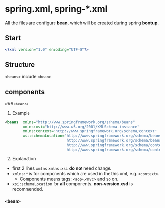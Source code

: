 # spring.xml, spring-\*.xml

All the files are configure **bean**, which will be created during spring **bootup**.

## Start

```xml
<?xml version="1.0" encoding="UTF-8"?>
```
## Structure

`<beans>` include `<bean>`


## components

###`<beans>`

1. Example

```xml
<beans	xmlns="http://www.springframework.org/schema/beans"
		xmlns:xsi="http://www.w3.org/2001/XMLSchema-instance"
		xmlns:context="http://www.springframework.org/schema/context"
		xsi:schemaLocation="http://www.springframework.org/schema/beans
							http://www.springframework.org/schema/beans/spring-beans.xsd
							http://www.springframework.org/schema/context
							http://www.springframework.org/schema/context/spring-context.xsd">
```

2. Explanation

* first 2 lines `xmlns` `xmlns:xsi` **do not** need change.
* `xmlns:*` is for components which are used in the this xml, e.g. `<context>`.
    * Components means tags: `<aop>`,`<mvc>` and so on.
* `xsi:schemaLocation` for **all** components. **non-version xsd** is recommended.

### `<bean>`
